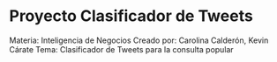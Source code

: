 # Proyecto Clasificador de Tweets
Materia: Inteligencia de Negocios 
Creado por: Carolina Calderón, Kevin Cárate 
Tema: Clasificador de Tweets para la consulta popular  
